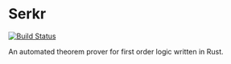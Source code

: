 ﻿# Serkr

[![Build Status](https://magnum.travis-ci.com/mAarnos/Serkr.svg?token=HMFpRrzM3KdB6xUib4rx&branch=master)](https://magnum.travis-ci.com/mAarnos/Serkr)

An automated theorem prover for first order logic written in Rust.
